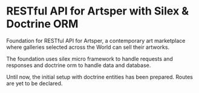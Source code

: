 # RESTful API for Artsper with Silex & Doctrine ORM

Foundation for RESTful API for Artsper, a contemporary art marketplace where galleries selected across the World can sell their artworks.

The foundation uses silex micro framework to handle requests and responses and doctrine orm to handle data and database.

Until now, the initial setup with doctrine entities has been prepared. Routes are yet to be declared.